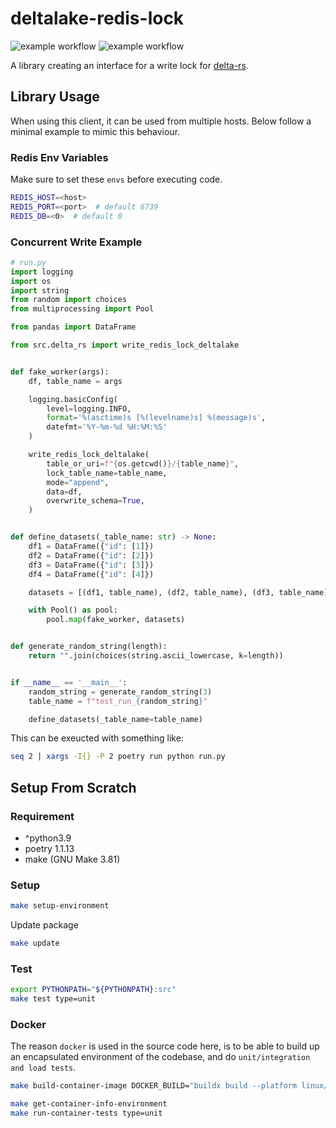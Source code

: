 # deltalake-redis-lock

![example workflow](https://github.com/wrapbytes/deltalake-redis-lock/actions/workflows/merge.yaml/badge.svg)
![example workflow](https://github.com/wrapbytes/deltalake-redis-lock/actions/workflows/pr.yaml/badge.svg)

A library creating an interface for a write lock for [delta-rs](https://pypi.org/project/deltalake/).

## Library Usage

When using this client, it can be used from multiple hosts. Below follow a minimal example
to mimic this behaviour.

### Redis Env Variables

Make sure to set these `envs` before executing code.
```bash
REDIS_HOST=<host>
REDIS_PORT=<port>  # default 6739
REDIS_DB=<0>  # default 0
```

### Concurrent Write Example
```python
# run.py
import logging
import os
import string
from random import choices
from multiprocessing import Pool

from pandas import DataFrame

from src.delta_rs import write_redis_lock_deltalake


def fake_worker(args):
    df, table_name = args

    logging.basicConfig(
        level=logging.INFO,
        format='%(asctime)s [%(levelname)s] %(message)s',
        datefmt='%Y-%m-%d %H:%M:%S'
    )

    write_redis_lock_deltalake(
        table_or_uri=f"{os.getcwd()}/{table_name}",
        lock_table_name=table_name,
        mode="append",
        data=df,
        overwrite_schema=True,
    )


def define_datasets(_table_name: str) -> None:
    df1 = DataFrame({"id": [1]})
    df2 = DataFrame({"id": [2]})
    df3 = DataFrame({"id": [3]})
    df4 = DataFrame({"id": [4]})

    datasets = [(df1, table_name), (df2, table_name), (df3, table_name), (df4, table_name)]

    with Pool() as pool:
        pool.map(fake_worker, datasets)


def generate_random_string(length):
    return "".join(choices(string.ascii_lowercase, k=length))


if __name__ == '__main__':
    random_string = generate_random_string(3)
    table_name = f"test_run_{random_string}"

    define_datasets(_table_name=table_name)
```

This can be exeucted with something like:

```bash
seq 2 | xargs -I{} -P 2 poetry run python run.py
```

## Setup From Scratch

### Requirement

* ^python3.9
* poetry 1.1.13
* make (GNU Make 3.81)

### Setup

```bash
make setup-environment
```

Update package
```bash
make update
```

### Test

```bash
export PYTHONPATH="${PYTHONPATH}:src"
make test type=unit
```

### Docker

The reason `docker` is used in the source code here, is to be able to build up an encapsulated
environment of the codebase, and do `unit/integration and load tests`.

```bash
make build-container-image DOCKER_BUILD="buildx build --platform linux/amd64" CONTEXT=.
```

```bash
make get-container-info-environment
make run-container-tests type=unit
```
